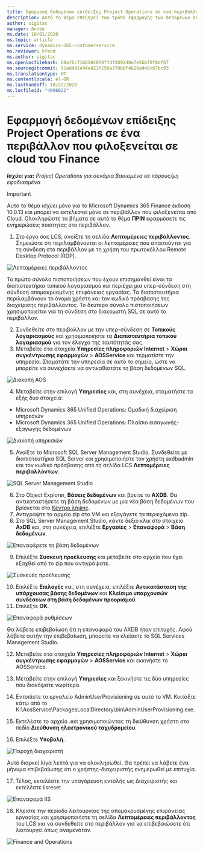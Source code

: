 ```yaml
---
title: Εφαρμογή δεδομένων επίδειξης Project Operations σε ένα περιβάλλον που φιλοξενείται σε cloud του Finance
description: Αυτό το θέμα επεξηγεί τον τρόπο εφαρμογής των δεδομένων επίδειξης από το Project Operations σε ένα περιβάλλον Dynamics 365 Finance που φιλοξενείται στο Cloud.
author: sigitac
manager: Annbe
ms.date: 10/01/2020
ms.topic: article
ms.service: dynamics-365-customerservice
ms.reviewer: kfend
ms.author: sigitac
ms.openlocfilehash: b9af6c71b61840f4ffdf2892d8e7e5bbf0f8df67
ms.sourcegitcommit: 91ad491e94a421f256a378b0f4b26ed48c67bc93
ms.translationtype: HT
ms.contentlocale: el-GR
ms.lasthandoff: 10/22/2020
ms.locfileid: "4096622"
---
```

# <a name="apply-project-operations-demo-data-to-a-finance-cloud-hosted-environment"></a>Εφαρμογή δεδομένων επίδειξης Project Operations σε ένα περιβάλλον που φιλοξενείται σε cloud του Finance

_**Ισχύει για:** Project Operations για σενάρια βασισμένα σε πόρους/μη εφοδιασμένα_

> [!IMPORTANT]
> Αυτό το θέμα ισχύει μόνο για το Microsoft Dynamics 365 Finance έκδοση 10.0.13 και μπορεί να εκτελεστεί μόνο σε περιβάλλον που φιλοξενείται από Cloud. Ολοκληρώστε τα βήματα σε αυτό το θέμα **ΠΡΙΝ** εφαρμόσετε τις ενημερώσεις ποιότητας στο περιβάλλον.

1. Στο έργο σας LCS, ανοίξτε τη σελίδα **Λεπτομέρειες περιβάλλοντος**. Σημειώστε ότι περιλαμβάνονται οι λεπτομέρειες που απαιτούνται για τη σύνδεση στο περιβάλλον με τη χρήση του πρωτοκόλλου Remote Desktop Protocol (RDP).

![Λεπτομέρειες περιβάλλοντος ](./media/1EnvironmentDetails.png)

Το πρώτο σύνολο πιστοποιήσεων που έχουν επισημανθεί είναι τα διαπιστευτήρια τοπικού λογαριασμού και περιέχει μια υπερ-σύνδεση στη σύνδεση απομακρυσμένης επιφάνειας εργασίας. Τα διαπιστευτήρια περιλαμβάνουν το όνομα χρήστη και τον κωδικό πρόσβασης της διαχείρισης περιβάλλοντος. Το δεύτερο σύνολο πιστοποιήσεων χρησιμοποιείται για τη σύνδεση στο διακομιστή SQL σε αυτό το περιβάλλον.

2. Συνδεθείτε στο περιβάλλον με την υπερ-σύνδεση σε **Τοπικούς λογαριασμούς** και χρησιμοποιήστε τα **Διαπιστευτήρια τοπικού λογαριασμού** για τον έλεγχο της ταυτότητάς σας.
3. Μεταβείτε στα στοιχεία **Υπηρεσίες πληροφοριών Internet** > **Χώροι συγκέντρωσης εφαρμογών** > **AOSService** και τερματίστε την υπηρεσία. Σταματάτε την υπηρεσία σε αυτό το σημείο, ώστε να μπορείτε να συνεχίσετε να αντικαθιστάτε τη βάση δεδομένων SQL.

![Διακοπή AOS](./media/2StopAOS.png)

4. Μεταβείτε στην επιλογή **Υπηρεσίες** και, στη συνέχεια, σταματήστε τα εξής δύο στοιχεία:

- Microsoft Dynamics 365 Unified Operations: Ομαδική διαχείριση υπηρεσιών
- Microsoft Dynamics 365 Unified Operations: Πλαίσιο εισαγωγής-εξαγωγής δεδομένων

![Διακοπή υπηρεσιών](./media/3StopServices.png)

5. Ανοίξτε το Microsoft SQL Server Management Studio. Συνδεθείτε με διαπιστευτήρια SQL Server και χρησιμοποιήστε τον χρήστη axdbadmin και τον κωδικό πρόσβασης από τη σελίδα LCS **Λεπτομέρειες περιβαλλόντων**.

![SQL Server Management Studio](./media/4SSMS.png)

6. Στο Object Explorer, **Βάσεις δεδομένων** και βρείτε το **AXDB**. Θα αντικαταστήσετε τη βάση δεδομένων με μια νέα βάση δεδομένων που βρίσκεται στο [Κέντρο λήψης](https://download.microsoft.com/download/1/a/3/1a314bd2-b082-4a87-abdc-1ba26c92b63d/ProjOpsDemoDataFOGARelease.zip). 
7. Αντιγράψτε το αρχείο zip στο VM και εξαγάγετε τα περιεχόμενα zip.
8. Στο SQL Server Management Studio, κάντε δεξιό κλικ στο στοιχείο **AxDB** και, στη συνέχεια, επιλέξτε **Εργασίες** > **Επαναφορά** > **Βάση δεδομένων**.

![Επαναφέρετε τη βάση δεδομένων](./media/5RestoreDatabase.png)

9. Επιλέξτε **Συσκευή προέλευσης** και μεταβείτε στο αρχείο που έχει εξαχθεί από το zip που αντιγράψατε.

![Συσκευές προέλευσης](./media/6SourceDevice.png)

10. Επιλέξτε **Επιλογές** και, στη συνέχεια, επιλέξτε **Αντικατάσταση της υπάρχουσας βάσης δεδομένων** και **Κλείσιμο υπαρχουσών συνδέσεων στη βάση δεδομένων προορισμού**. 
11. Επιλέξτε **OK**.

![Επαναφορά ρυθμίσεων](./media/7RestoreSetting.png)

Θα λάβετε επιβεβαίωση ότι η επαναφορά του AXDB ήταν επιτυχής. Αφού λάβετε αυτήν την επιβεβαίωση, μπορείτε να κλείσετε το SQL Services Management Studio.

12. Μεταβείτε στα στοιχεία **Υπηρεσίες πληροφοριών Internet** > **Χώροι συγκέντρωσης εφαρμογών** > **AOSService** και εκκινήστε το AOSService.
13. Μεταβείτε στην επιλογή **Υπηρεσίες** και ξεκινήστε τις δύο υπηρεσίες που διακόψατε νωρίτερα.

14. Εντοπίστε το εργαλείο AdminUserProvisioning σε αυτό το VM. Κοιτάξτε κάτω από το K:\AosService\PackagesLocalDirectory\bin\AdminUserProvisioning.exe.
15. Εκτελέστε το αρχείο .ext χρησιμοποιώντας τη διεύθυνση χρήστη στο πεδίο **Διεύθυνση ηλεκτρονικού ταχυδρομείου**. 
16. Επιλέξτε **Υποβολή**.

![Παροχή διαχειριστή](./media/8AdminUserProvisioning.png)

Αυτό διαρκεί λίγα λεπτά για να ολοκληρωθεί. Θα πρέπει να λάβετε ένα μήνυμα επιβεβαίωσης ότι ο χρήστης-διαχειριστής ενημερωθεί με επιτυχία.

17. Τέλος, εκτελέστε την υπαγόρευση εντολής ως Διαχειριστής και εκτελέστε iisreset

![Επαναφορά IIS](./media/9IISReset.png)

18. Κλείστε την περίοδο λειτουργίας της απομακρυσμένης επιφάνειας εργασίας και χρησιμοποιήστε τη σελίδα **Λεπτομέρειες περιβάλλοντος** του LCS για να συνδεθείτε στο περιβάλλον για να επιβεβαιώσετε ότι λειτουργεί όπως αναμενόταν.

![Finance and Operations](./media/10FinanceAndOperations.png)
